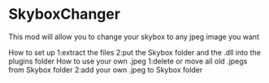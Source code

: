 # SkyboxChanger
This mod will allow you to change your skybox to any jpeg image you want

How to set up
1:extract the files
2:put the Skybox folder and the .dll into the plugins folder
How to use your own .jpeg
1:delete or move all old .jpegs from Skybox folder
2:add your own .jpeg to Skybox folder
